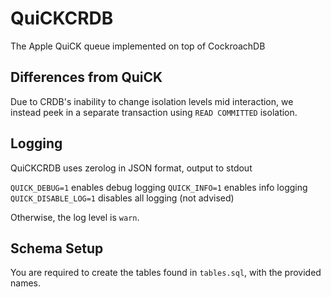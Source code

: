 # QuiCKCRDB

The Apple QuiCK queue implemented on top of CockroachDB

## Differences from QuiCK

Due to CRDB's inability to change isolation levels mid interaction, we instead peek in a separate transaction using `READ COMMITTED` isolation.

## Logging

QuiCKCRDB uses zerolog in JSON format, output to stdout

`QUICK_DEBUG=1` enables debug logging
`QUICK_INFO=1` enables info logging
`QUICK_DISABLE_LOG=1` disables all logging (not advised)

Otherwise, the log level is `warn`.

## Schema Setup

You are required to create the tables found in `tables.sql`, with the provided names.